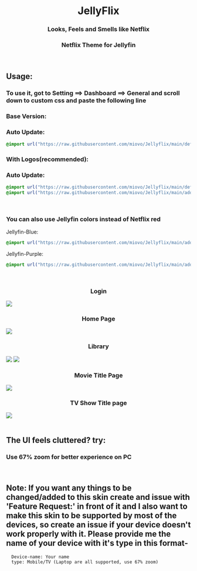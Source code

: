 <div align="center">
<h1>JellyFlix</h1>
<h3>Looks, Feels and Smells like Netflix</h3>
<h3>Netflix Theme for Jellyfin</h3>
</div>
<br>
<h2>Usage:</h2>
<h3> To use it, got to Setting ==> Dashboard ==> General and scroll down to custom css and paste the following line</h3>


<h3>Base Version:</h3>
<h3>Auto Update: </h3>

```css
@import url("https://raw.githubusercontent.com/miovo/Jellyflix/main/default.css");
```

<h3>With Logos(recommended):</h3>
<h3>Auto Update:</h3>

```css
@import url("https://raw.githubusercontent.com/miovo/Jellyflix/main/default.css");
@import url("https://raw.githubusercontent.com/miovo/Jellyflix/main/addons/Logo.css");
```

<br>
<h3>You can also use Jellyfin colors instead of Netflix red </h3>
Jellyfin-Blue:

```css
@import url("https://raw.githubusercontent.com/miovo/Jellyflix/main/addons/jf-blue.css");
```
Jellyfin-Purple:

```css
@import url("https://raw.githubusercontent.com/miovo/Jellyflix/main/addons/jf-purple.css");
```


<br>
<div class="imagesCont">
  <div class="Login">
    <h3 align="center">Login</h3>
    <img src="https://cdn.jsdelivr.net/gh/prayag17/JellyFlix@latest/img/Login.jpg">
  </div>
  <div class="home">
    <h3 align="center">Home Page</h3>
    <img src="https://cdn.jsdelivr.net/gh/prayag17/JellyFlix@latest/img/Home.jpg">
  </div>  
  <div class="lib">
    <h3 align="center">Library</h3>
    <img src="https://cdn.jsdelivr.net/gh/prayag17/JellyFlix@latest/img/Movies.jpg">
    <img src="https://cdn.jsdelivr.net/gh/prayag17/JellyFlix@latest/img/TV%20Shows.jpg">
  </div>
  <div class="titleMov">
    <h3 align="center">Movie Title Page</h3>
    <img src="https://cdn.jsdelivr.net/gh/prayag17/JellyFlix@latest/img/Title%20Page-Movie.jpg">
  </div>
  <div class="titleTv">
    <h3 align="center">TV Show Title page</h3>
    <img src="https://cdn.jsdelivr.net/gh/prayag17/JellyFlix@latest/img/Title%20Page-TV.jpg">
  </div>
</div>
<br>
<div class="faq">
<h2>The UI feels cluttered? try:</h2><h3>Use 67% zoom for better experience on PC</h3>
</div>
<br>
<div class="note">
  <h2>Note: If you want any things to be changed/added to this skin create and issue with 'Feature Request:' in front of it and I also want to make this skin to be supported by most of the devices, so create an issue if your device doesn't work properly with it. Please provide me the name of your device with it's type in this format-<br></h2>

  ```
    Device-name: Your name
    type: Mobile/TV (Laptop are all supported, use 67% zoom)
  ```
</div>
<br>

